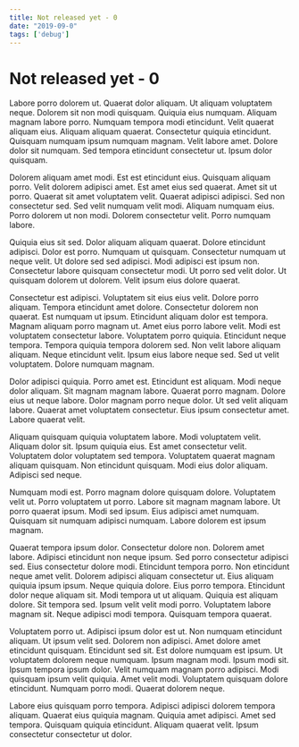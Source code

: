 ```yaml
---
title: Not released yet - 0
date: "2019-09-0"
tags: ['debug']
---
```


# Not released yet - 0

Labore porro dolorem ut. Quaerat dolor aliquam. Ut aliquam voluptatem neque. Dolorem sit non modi quisquam. Quiquia eius numquam. Aliquam magnam labore porro. Numquam tempora modi etincidunt. Velit quaerat aliquam eius. Aliquam aliquam quaerat. Consectetur quiquia etincidunt. Quisquam numquam ipsum numquam magnam. Velit labore amet. Dolore dolor sit numquam. Sed tempora etincidunt consectetur ut. Ipsum dolor quisquam.

Dolorem aliquam amet modi. Est est etincidunt eius. Quisquam aliquam porro. Velit dolorem adipisci amet. Est amet eius sed quaerat. Amet sit ut porro. Quaerat sit amet voluptatem velit. Quaerat adipisci adipisci. Sed non consectetur sed. Sed velit numquam velit modi. Aliquam numquam eius. Porro dolorem ut non modi. Dolorem consectetur velit. Porro numquam labore.

Quiquia eius sit sed. Dolor aliquam aliquam quaerat. Dolore etincidunt adipisci. Dolor est porro. Numquam ut quisquam. Consectetur numquam ut neque velit. Ut dolore sed sed adipisci. Modi adipisci est ipsum non. Consectetur labore quisquam consectetur modi. Ut porro sed velit dolor. Ut quisquam dolorem ut dolorem. Velit ipsum eius dolore quaerat.

Consectetur est adipisci. Voluptatem sit eius eius velit. Dolore porro aliquam. Tempora etincidunt amet dolore. Consectetur dolorem non quaerat. Est numquam ut ipsum. Etincidunt aliquam dolor est tempora. Magnam aliquam porro magnam ut. Amet eius porro labore velit. Modi est voluptatem consectetur labore. Voluptatem porro quiquia. Etincidunt neque tempora. Tempora quiquia tempora dolorem sed. Non velit labore aliquam aliquam. Neque etincidunt velit. Ipsum eius labore neque sed. Sed ut velit voluptatem. Dolore numquam magnam.

Dolor adipisci quiquia. Porro amet est. Etincidunt est aliquam. Modi neque dolor aliquam. Sit magnam magnam labore. Quaerat porro magnam. Dolore eius ut neque labore. Dolor magnam porro neque dolor. Ut sed velit aliquam labore. Quaerat amet voluptatem consectetur. Eius ipsum consectetur amet. Labore quaerat velit.

Aliquam quisquam quiquia voluptatem labore. Modi voluptatem velit. Aliquam dolor sit. Ipsum quiquia eius. Est amet consectetur velit. Voluptatem dolor voluptatem sed tempora. Voluptatem quaerat magnam aliquam quisquam. Non etincidunt quisquam. Modi eius dolor aliquam. Adipisci sed neque.

Numquam modi est. Porro magnam dolore quisquam dolore. Voluptatem velit ut. Porro voluptatem ut porro. Labore sit magnam magnam labore. Ut porro quaerat ipsum. Modi sed ipsum. Eius adipisci amet numquam. Quisquam sit numquam adipisci numquam. Labore dolorem est ipsum magnam.

Quaerat tempora ipsum dolor. Consectetur dolore non. Dolorem amet labore. Adipisci etincidunt non neque ipsum. Sed porro consectetur adipisci sed. Eius consectetur dolore modi. Etincidunt tempora porro. Non etincidunt neque amet velit. Dolorem adipisci aliquam consectetur ut. Eius aliquam quiquia ipsum ipsum. Neque quiquia dolore. Eius porro tempora. Etincidunt dolor neque aliquam sit. Modi tempora ut ut aliquam. Quiquia est aliquam dolore. Sit tempora sed. Ipsum velit velit modi porro. Voluptatem labore magnam sit. Neque adipisci modi tempora. Quisquam tempora quaerat.

Voluptatem porro ut. Adipisci ipsum dolor est ut. Non numquam etincidunt aliquam. Ut ipsum velit sed. Dolorem non adipisci. Amet dolore amet etincidunt quisquam. Etincidunt sed sit. Est dolore numquam est ipsum. Ut voluptatem dolorem neque numquam. Ipsum magnam modi. Ipsum modi sit. Ipsum tempora ipsum dolor. Velit numquam magnam porro adipisci. Modi quisquam ipsum velit quiquia. Amet velit modi. Voluptatem quisquam dolore etincidunt. Numquam porro modi. Quaerat dolorem neque.

Labore eius quisquam porro tempora. Adipisci adipisci dolorem tempora aliquam. Quaerat eius quiquia magnam. Quiquia amet adipisci. Amet sed tempora. Quisquam quiquia etincidunt. Aliquam quaerat velit. Ipsum consectetur consectetur ut dolor.
